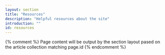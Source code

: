 ```yaml
---
layout: section
title: "Resources"
description: "Helpful resources about the site"
introduction: ""
id: resources
---
```


{% comment %}
Page content will be output by the section layout pased on the article collection matching page.id
{% endcomment %}
